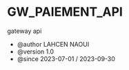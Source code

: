 # GW_PAIEMENT_API
gateway api

* @author  LAHCEN NAOUI
* @version 1.0
* @since   2023-07-01 / 2023-09-30
